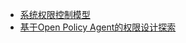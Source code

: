 - [系统权限控制模型](https://www.cnblogs.com/cnblogs-wangzhipeng/p/12333982.html)
- [基于Open Policy Agent的权限设计探索](https://miao1007.github.io/%E5%9F%BA%E4%BA%8Eopen-policy-agent%E7%9A%84%E6%9D%83%E9%99%90%E8%AE%BE%E8%AE%A1%E6%8E%A2%E7%B4%A2/)
